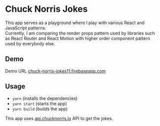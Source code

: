 # Chuck Norris Jokes

This app serves as a playground where I play with various React and JavaScript patterns.  
Currently, I am comparing the render props pattern used by libraries such as React Router and React Motion with higher order component pattern used by everybody else.

## Demo

Demo URL [chuck-norris-jokes11.firebaseapp.com](https://chuck-norris-jokes11.firebaseapp.com/)

## Usage

- `yarn` (installs the dependencies)
- `yarn start` (starts the app)
- `yarn build` (builds the app)

This app uses [api.chucknorris.io](https://api.chucknorris.io) API to get the jokes.
